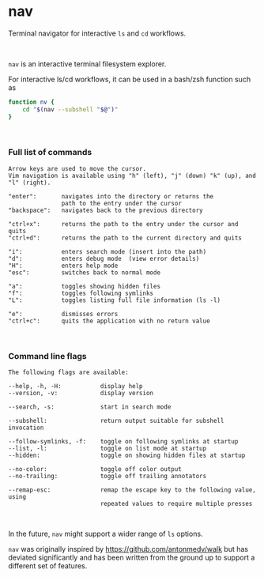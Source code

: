 # nav
Terminal navigator for interactive `ls` and `cd` workflows.

<br/>



`nav` is an interactive terminal filesystem explorer.

For interactive ls/cd workflows, it can be used in a bash/zsh function such as
```bash
function nv {
	cd "$(nav --subshell "$@")"
}
```

<br/>

### Full list of commands

	Arrow keys are used to move the cursor.
	Vim navigation is available using "h" (left), "j" (down) "k" (up), and "l" (right).

	"enter":       navigates into the directory or returns the
	               path to the entry under the cursor
	"backspace":   navigates back to the previous directory

	"ctrl+x":      returns the path to the entry under the cursor and quits
	"ctrl+d":      returns the path to the current directory and quits

	"i":           enters search mode (insert into the path)
	"d":           enters debug mode  (view error details)
	"H":           enters help mode
	"esc":         switches back to normal mode

	"a":           toggles showing hidden files
	"f":           toggles following symlinks
	"L":           toggles listing full file information (ls -l)

	"e":           dismisses errors
	"ctrl+c":      quits the application with no return value

<br/>

### Command line flags

	The following flags are available:

	--help, -h, -H:           display help
	--version, -v:            display version

	--search, -s:             start in search mode

	--subshell:               return output suitable for subshell invocation

	--follow-symlinks, -f:    toggle on following symlinks at startup
	--list, -l:               toggle on list mode at startup
	--hidden:                 toggle on showing hidden files at startup

	--no-color:               toggle off color output
	--no-trailing:            toggle off trailing annotators

	--remap-esc:              remap the escape key to the following value, using
	                          repeated values to require multiple presses
<br/>

In the future, `nav` might support a wider range of `ls` options.

`nav` was originally inspired by https://github.com/antonmedv/walk but has deviated significantly and has been written from the ground up to support a different set of features.
